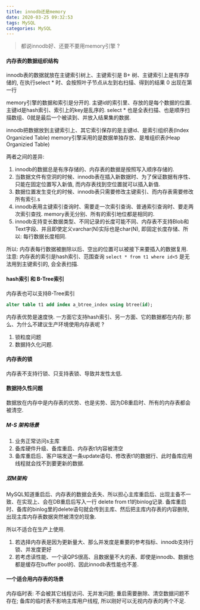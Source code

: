```yaml
---
title: innodb还是memory
date: 2020-03-25 09:32:53
tags: MySQL
categories: MySQL
---
```


>  都说innodb好、还要不要用memory引擎 ?

#### 内存表的数据组织结构
innodb表的数据就放在主键索引树上、主键索引是 B+ 树、主键索引上是有序存储的, 在执行select  * 时、会按照叶子节点从左到右扫描、得到的结果 0 出现在第一行

memory引擎的数据和索引是分开的. 主键id的索引里、存放的是每个数据的位置. 主键id是hash索引、索引上的key是乱序的. select * 也是全表扫描、也是顺序扫描数组、0就是最后一个被读到、并放入结果集的数据. 

innodb把数据放到主键索引上、其它索引保存的是主键id、是索引组织表(Index Organizied Table)
memory引擎采用的是数据单独存放、是堆组织表(Heap Organizied Table)

两者之间的差异:
1. innodb的数据总是有序存储的、内存表的数据是按照写入顺序存储的.
2. 当数据文件有空洞的时候、innodb表在插入新数据时、为了保证数据有序性、只能在固定位置写入新值, 而内存表找到空位置就可以插入新值.
3. 数据位置发生变化的时候、innodb表只需要修改主键索引、而内存表需要修改所有索引.s
4. innodb表用主键索引查询时、需要走一次索引查询、普通索引查询时、要走两次索引查找. 
   memory表无分别、所有的索引地位都是相同的.
5. innodb支持变长数据类型、不同记录的长度可能不同、内存表不支持Blob和Text字段、并且即使定义varchar(N)实际也是char(N), 即固定长度存储、所以: 每行数据长度相同.

所以: 内存表每行数据被删除以后、空出的位置可以被接下来要插入的数据复用.
注意: 内存表的索引是hash索引、范围查询 `select * from t1 where id<5` 是无法用到主键索引的, 会全表扫描.

#### hash索引 和 B-Tree索引
内存表也可以支持B-Tree索引

```sql
alter table t1 add index a_btree_index using btree(id);
```
内存表优势是速度快. 一方面它支持hash索引、另一方面、它的数据都在内存; 那么、为什么不建议生产环境使用内存表呢 ?
1. 锁粒度问题
2. 数据持久化问题.

#### 内存表的锁
内存表不支持行锁、只支持表锁、导致并发性太低.

#### 数据持久性问题
数据放在内存中是内存表的优势、也是劣势、因为DB重启时、所有的内存表都会被清空.

##### M-S 架构场景
1) 业务正常访问s主库
2) 备库硬件升级、备库重启、内存表t1内容被清空
3) 备库重启后、客户端发送一条update语句、修改表t1的数据行、此时备库应用线程就会找不到要更新的数据.

##### 双M架构
MySQL知道重启后、内存表的数据会丢失、所以担心主库重启后、出现主备不一致、在实现上、会在DB重启后写入一行 delete from t1的binlog记录.
备库重启时、备库的binlog里的delete语句就会传到主库、然后把主库内存表的内容删除, 出现主库内存表数据突然被清空的现象.

所以不适合在生产上使用.
1. 若选择内存表是因为更新量大、那么并发度是重要的参考指标、innodb支持行锁、并发度更好
2. 若考虑读性能、一个读QPS很高、且数据量不大的表、即使是innodb、数据也都是缓存在buffer pool的、因此innodb表性能也不差.

#### 一个适合用内存表的场景
内存临时表: 不会被其它线程访问、无并发问题; 重启需要删除、清空数据问题不存在; 备库的临时表不影响主库用户线程, 所以刚好可以无视内存表的两个不足.